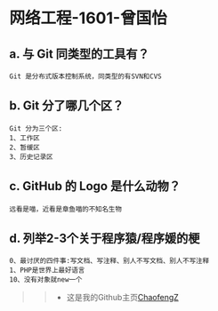 网络工程-1601-曾国怡
===================
a. 与 Git 同类型的工具有？
--------------------
``Git 是分布式版本控制系统，同类型的有SVN和CVS``

b. Git 分了哪几个区？
-------------------
<pre><code>Git 分为三个区:
1、工作区
2、暂缓区
3、历史记录区
</code></pre>
c. GitHub 的 Logo 是什么动物？
------------------------------
``远看是喵，近看是章鱼喵的不知名生物``

d. 列举2-3个关于程序猿/程序媛的梗
-----------
<pre><code>0、最讨厌的四件事:写文档、写注释、别人不写文档、别人不写注释
1、PHP是世界上最好语言
10、没有对象就new一个
</code></pre>

>>*   这是我的Github主页[ChaofengZ](https://github.com/)

